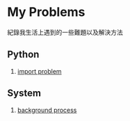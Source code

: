# My Problems

紀錄我生活上遇到的一些難題以及解決方法

## Python

1. [import problem](./python/import_problem.md)

## System

1. [background process](./system/background_process.md)